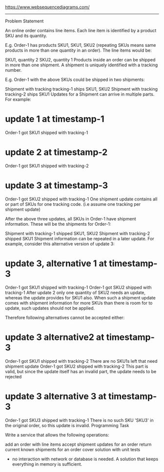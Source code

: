 https://www.websequencediagrams.com/

------

Problem Statement

An online order contains line items. Each line item is identified by a product SKU and its quantity.

E.g. Order-1 has products SKU1, SKU1, SKU2 (repeating SKUs means same products in more than one quantity in an order). The line items would be:

SKU1, quantity 2
SKU2, quantity 1
Products inside an order can be shipped in more than one shipment. A shipment is uniquely identified with a tracking number.

E.g. Order-1 with the above SKUs could be shipped in two shipments:

Shipment with tracking tracking-1 ships SKU1, SKU2
Shipment with tracking tracking-2 ships SKU1
Updates for a Shipment can arrive in multiple parts. For example:

# update 1 at timestamp-1

Order-1 got SKU1 shipped with tracking-1
# update 2 at timestamp-2

Order-1 got SKU1 shipped with tracking-2
# update 3 at timestamp-3

Order-1 got SKU2 shipped with tracking-1
One shipment update contains all or part of SKUs for one tracking code. (i.e assume one tracking per shipment update)

After the above three updates, all SKUs in Order-1 have shipment information. These will be the shipments for Order-1:

Shipment with tracking-1 shipped SKU1, SKU2
Shipment with tracking-2 shipped SKU1
Shipment information can be repeated in a later update. For example, consider this alternative version of update 3:

# update 3, alternative 1 at timestamp-3

Order-1 got SKU1 shipped with tracking-1
Order-1 got SKU2 shipped with tracking-1
After update 2 only one quantity of SKU2 needs an update, whereas the update provides for SKU1 also. When such a shipment update comes with shipment information for more SKUs than there is room for to update, such updates should not be applied.

Therefore following alternatives cannot be accepted either:

# update 3 alternative2 at timestamp-3

Order-1 got SKU1 shipped with tracking-2
There are no SKU1s left that need shipment update
Order-1 got SKU2 shipped with tracking-2
This part is valid, but since the update itself has an invalid part, the update needs to be rejected
# update 3 alternative 3 at timestamp-3

Order-1 got SKU3 shipped with tracking-1
There is no such SKU 'SKU3' in the original order, so this update is invalid.
Programming Task

Write a service that allows the following operations:

add an order with line items
accept shipment updates for an order
return current known shipments for an order
cover solution with unit tests
* no interaction with network or database is needed. A solution that keeps everything in memory is sufficient.

